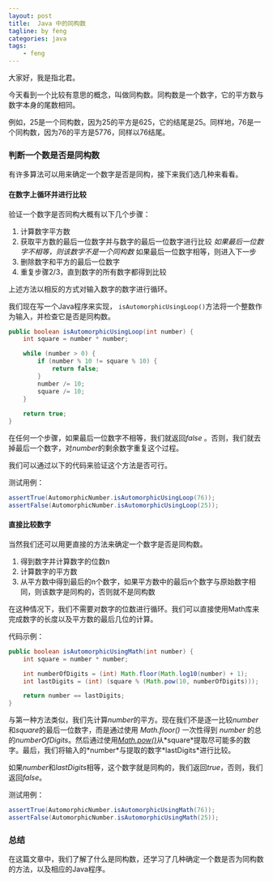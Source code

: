 ```yaml
---
layout: post
title:  Java 中的同构数
tagline: by feng
categories: java
tags: 
    - feng
---
```

大家好，我是指北君。

今天看到一个比较有意思的概念，叫做同构数。同构数是一个数字，它的平方数与数字本身的尾数相同。

例如，25是一个同构数，因为25的平方是625，它的结尾是25。同样地，76是一个同构数，因为76的平方是5776，同样以76结尾。

### 判断一个数是否是同构数

有许多算法可以用来确定一个数字是否是同构，接下来我们选几种来看看。

#### 在数字上循环并进行比较

验证一个数字是否同构大概有以下几个步骤：

1. 计算数字平方数
2. 获取平方数的最后一位数字并与数字的最后一位数字进行比较 *如果最后一位数字不相等，则该数字不是一个同构数* 如果最后一位数字相等，则进入下一步
3. 删除数字和平方的最后一位数字 
4. 重复步骤2/3，直到数字的所有数字都得到比较

上述方法以相反的方式对输入数字的数字进行循环。

我们现在写一个Java程序来实现， `isAutomorphicUsingLoop()`方法将一个整数作为输入，并检查它是否是同构数。

```java
public boolean isAutomorphicUsingLoop(int number) {
    int square = number * number;

    while (number > 0) {
        if (number % 10 != square % 10) {
            return false;
        }
        number /= 10;
        square /= 10;
    }
    
    return true;
}
```

在任何一个步骤，如果最后一位数字不相等，我们就返回*false* 。否则，我们就去掉最后一个数字，对*number*的剩余数字重复这个过程。

我们可以通过以下的代码来验证这个方法是否可行。

测试用例：

```java
assertTrue(AutomorphicNumber.isAutomorphicUsingLoop(76));
assertFalse(AutomorphicNumber.isAutomorphicUsingLoop(25));
```

#### 直接比较数字

当然我们还可以用更直接的方法来确定一个数字是否是同构数。

1. 得到数字并计算数字的位数n
2. 计算数字的平方数
3. 从平方数中得到最后的n个数字，如果平方数中的最后n个数字与原始数字相同，则该数字是同构的，否则就不是同构数

在这种情况下，我们不需要对数字的位数进行循环。我们可以直接使用Math库来完成数字的长度以及平方数的最后几位的计算。

代码示例：

```java
public boolean isAutomorphicUsingMath(int number) {
    int square = number * number;

    int numberOfDigits = (int) Math.floor(Math.log10(number) + 1);
    int lastDigits = (int) (square % (Math.pow(10, numberOfDigits)));

    return number == lastDigits;
}
```

与第一种方法类似，我们先计算*number*的平方。现在我们不是逐一比较*number*和*square*的最后一位数字，而是通过使用 *Math.floor()* 一次性得到 *number* 的总的*numberOfDigits*。然后通过使用[*Math.pow()*](https://docs.oracle.com/en/java/javase/12/docs/api/java.base/java/lang/Math.html#pow(double,double))从*square*提取尽可能多的数字。最后，我们将输入的*number*与提取的数字*lastDigits*进行比较。

如果*number*和*lastDigits*相等，这个数字就是同构的，我们返回*true*，否则，我们返回*false*。

测试用例：

```java
assertTrue(AutomorphicNumber.isAutomorphicUsingMath(76));
assertFalse(AutomorphicNumber.isAutomorphicUsingMath(25));
```

### 总结

在这篇文章中，我们了解了什么是同构数，还学习了几种确定一个数是否为同构数的方法，以及相应的Java程序。
